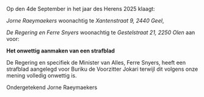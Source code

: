 Op den 4de September in het jaar des Herens 2025 klaagt:

_Jorne Raeymaekers_ woonachtig te _Xantenstraat 9, 2440 Geel_,

_De Regering en Ferre Snyers_ woonachtig te _Gestelstraat 21, 2250 Olen_ aan voor:

__Het onwettig aanmaken van een strafblad__

De Regering en specifiek de Minister van Alles, Ferre Snyers, heeft een strafblad aangelegd voor Buriku de Voorzitter Jokari terwijl dit volgens onze mening volledig onwettig is.

Ondergetekend
Jorne Raeymaekers

